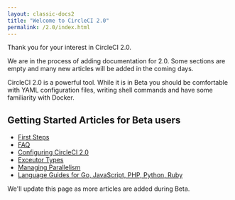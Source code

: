```yaml
---
layout: classic-docs2
title: "Welcome to CircleCI 2.0"
permalink: /2.0/index.html
---
```


Thank you for your interest in CircleCI 2.0.

We are in the process of adding documentation for 2.0. Some sections are empty and many new articles will be added in the coming days.

CircleCI 2.0 is a powerful tool. While it is in Beta you should be comfortable with YAML configuration files, writing shell commands and have some familiarity with Docker.

## Getting Started Articles for Beta users

- [First Steps](docs/2.0/first-steps/)
- [FAQ](/docs/2.0/faq/)
- [Configuring CircleCI 2.0](/docs/2.0/configuration/)
- [Exceutor Types](/docs/2.0/executor-types/)
- [Managing Parallelism](/docs/2.0/managing-parallelism/)
- [Language Guides for Go, JavaScript, PHP, Python, Ruby](/docs/2.0/language-guides)

We'll update this page as more articles are added during Beta.